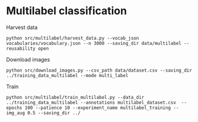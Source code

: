 # Multilabel classification


Harvest data

`python src/multilabel/harvest_data.py --vocab_json vocabularies/vocabulary.json --n 3000 --saving_dir data/multilabel --reusability open`

Download images

`python src/download_images.py --csv_path data/dataset.csv --saving_dir ../training_data_multilabel --mode multi_label`

Train 

`python src/multilabel/train_multilabel.py --data_dir ../training_data_multilabel --annotations multilabel_dataset.csv  --epochs 100 --patience 10 --experiment_name multilabel_training --img_aug 0.5 --saving_dir ../ `

